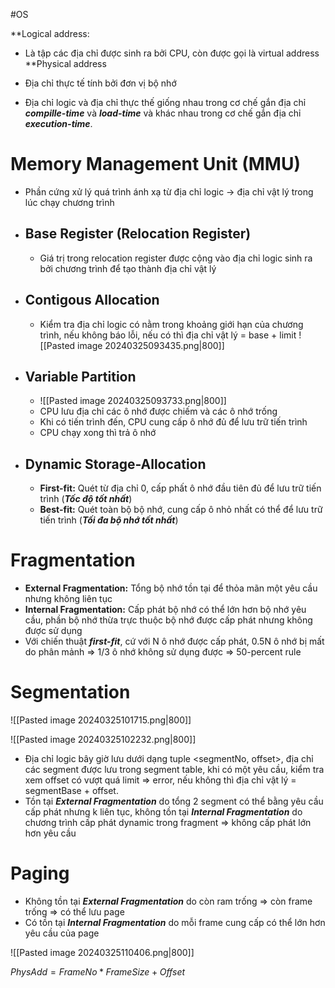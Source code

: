 #OS 

**Logical address:
- Là tập các địa chỉ được sinh ra bởi CPU, còn được gọi là virtual address
**Physical address
- Địa chỉ thực tế tính bởi đơn vị bộ nhớ

- Địa chỉ logic và địa chỉ thực thế giống nhau trong cơ chế gắn địa chỉ ***compille-time*** và ***load-time*** và khác nhau trong cơ chế gắn địa chỉ ***execution-time***.
# Memory Management Unit (MMU)
- Phần cứng xử lý quá trình ánh xạ từ địa chỉ logic -> địa chỉ vật lý trong lúc chạy chương trình

- ## Base Register (Relocation Register)
	- Giá trị trong relocation register được cộng vào địa chỉ logic sinh ra bởi chương trình để tạo thành địa chỉ vật lý

- ## Contigous Allocation
	- Kiểm tra địa chỉ logic có nằm trong khoảng giới hạn của chương trình, nếu không báo lỗi, nếu có thì địa chỉ vật lý = base + limit
	![[Pasted image 20240325093435.png|800]]
- ## Variable Partition
	- ![[Pasted image 20240325093733.png|800]]
	- CPU lưu địa chỉ các ô nhớ được chiếm và các ô nhớ trống
	- Khi có tiến trình đến, CPU cung cấp ô nhớ đủ để lưu trữ tiến trình
	- CPU chạy xong thì trả ô nhớ

- ## Dynamic Storage-Allocation
	- **First-fit:** Quét từ địa chỉ 0, cấp phất ô nhớ đầu tiên đủ để lưu trữ tiến trình (***Tốc độ tốt nhất***)
	- **Best-fit:** Quét toàn bộ bộ nhớ, cung cấp ô nhỏ nhất có thể để lưu trữ tiến trình (***Tối đa bộ nhớ tốt nhất***)

# Fragmentation
- **External Fragmentation:** Tổng bộ nhớ tồn tại để thỏa mãn một yêu cầu nhưng không liên tục
- **Internal Fragmentation:** Cấp phát bộ nhớ có thể lớn hơn bộ nhớ yêu cầu, phần bộ nhớ thừa trực thuộc bộ nhớ được cấp phát nhưng không được sử dụng
- Với chiến thuật ***first-fit***, cứ với N ô nhớ được cấp phát, 0.5N ô nhớ bị mất do phân mảnh => 1/3 ô nhớ không sử dụng được => 50-percent rule

# Segmentation
![[Pasted image 20240325101715.png|800]]

![[Pasted image 20240325102232.png|800]]

- Địa chỉ logic bây giờ lưu dưới dạng tuple <segmentNo, offset>, địa chỉ các segment được lưu trong segment table, khi có một yêu cầu, kiểm tra xem offset có vượt quá limit => error, nếu không thì địa chỉ vật lý = segmentBase + offset.
- Tồn tại ***External Fragmentation*** do tổng 2 segment có thể bằng yêu cầu cấp phát nhưng k liên tục, không tồn tại ***Internal Fragmentation*** do chương trình cấp phát dynamic trong fragment => không cấp phát lớn hơn yêu cầu

# Paging
- Không tồn tại ***External Fragmentation*** do còn ram trống => còn frame trống => có thể lưu page
- Có tồn tại ***Internal Fragmentation*** do mỗi frame cung cấp có thể lớn hơn yêu cầu của page

![[Pasted image 20240325110406.png|800]]

$PhysAdd = FrameNo * FrameSize + Offset$






